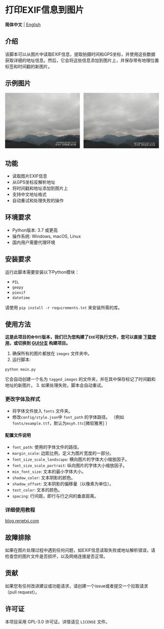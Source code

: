# 打印EXIF信息到图片

**简体中文** | [English](README_en.md)

## 介绍

该脚本可以从图片中读取EXIF信息，提取拍摄时间和GPS坐标，并使用这些数据获取详细的地址信息。然后，它会将这些信息添加到图片上，并保存带有地理位置标签和时间戳的新图片。

## 示例图片

![1](https://github.com/fjd2004711/print-exif-to-photo/blob/main/Sample%20image/Sample_image.png)

## 功能

- 读取图片EXIF信息
- 从GPS坐标反解析地址
- 将时间戳和地址添加到图片上
- 支持中文地址格式
- 自动重试和处理失败的操作

## 环境要求

- Python版本: 3.7 或更高
- 操作系统: Windows, macOS, Linux
- 国内用户需要代理环境

## 安装要求

运行此脚本需要安装以下Python模块：

- `PIL`
- `geopy`
- `piexif`
- `datetime`

请使用 `pip install -r requirements.txt` 来安装所需的库。

## 使用方法
**这是此项目的`命令行`版本，我们已为您构建了`EXE`可执行文件，您可以直接 [下载使用](https://github.com/fjd2004711/print-exif-to-photo/releases)，或切换到 [GUI分支](https://github.com/fjd2004711/print-exif-to-photo/tree/GUI) 构建项目。**
1. 确保所有的图片都放在 `images` 文件夹中。
2. 运行脚本:
```
python main.py
```
它会自动创建一个名为 `tagged_images` 的文件夹，并在其中保存标记了时间戳和地址的新图片。
3. 如果处理失败，脚本会自动重试。

### 更改字体及样式

- 将字体文件放入 `fonts`  文件夹。
- 修改`config/style.json`中 `font_path` 的字体路径。 （例如`fonts/example.ttf`，默认为`msyh.ttc`[微软雅黑] ）

#### 配置文件说明

- `font_path`: 使用的字体文件的路径。
- `margin_scale`: 边距比例，定义为图片宽度的一部分。
- `font_size_scale_landscape`: 横向图片的字体大小缩放因子。
- `font_size_scale_portrait`: 纵向图片的字体大小缩放因子。
- `min_font_size`: 文本的最小字体大小。
- `shadow_color`: 文本阴影的颜色。
- `shadow_offset`: 文本阴影的偏移量（以像素为单位）。
- `text_color`: 文本的颜色。
- `spacing`: 行间距，即行与行之间的垂直距离。

### 详细使用教程

[blog.renetxi.com](https://blog.renetxi.com/archives/866)

## 故障排除

如果在图片处理过程中遇到任何问题，如EXIF信息读取失败或地址解析错误，请检查您的图片文件是否损坏，以及网络连接是否正常。

## 贡献

如果您有任何改进建议或功能请求，请创建一个issue或者提交一个拉取请求（pull request）。

## 许可证

本项目采用 GPL-3.0 许可证。详情请见 `LICENSE` 文件。        